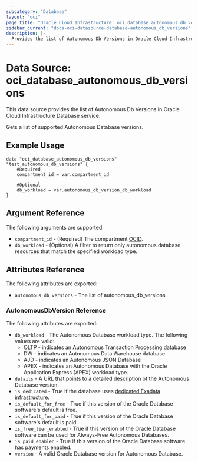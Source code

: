 ```yaml
---
subcategory: "Database"
layout: "oci"
page_title: "Oracle Cloud Infrastructure: oci_database_autonomous_db_versions"
sidebar_current: "docs-oci-datasource-database-autonomous_db_versions"
description: |-
  Provides the list of Autonomous Db Versions in Oracle Cloud Infrastructure Database service
---
```


# Data Source: oci_database_autonomous_db_versions
This data source provides the list of Autonomous Db Versions in Oracle Cloud Infrastructure Database service.

Gets a list of supported Autonomous Database versions.

## Example Usage

```hcl
data "oci_database_autonomous_db_versions" "test_autonomous_db_versions" {
	#Required
	compartment_id = var.compartment_id

	#Optional
	db_workload = var.autonomous_db_version_db_workload
}
```

## Argument Reference

The following arguments are supported:

* `compartment_id` - (Required) The compartment [OCID](https://docs.cloud.oracle.com/iaas/Content/General/Concepts/identifiers.htm).
* `db_workload` - (Optional) A filter to return only autonomous database resources that match the specified workload type.


## Attributes Reference

The following attributes are exported:

* `autonomous_db_versions` - The list of autonomous_db_versions.

### AutonomousDbVersion Reference

The following attributes are exported:

* `db_workload` - The Autonomous Database workload type. The following values are valid:
	* OLTP - indicates an Autonomous Transaction Processing database
	* DW - indicates an Autonomous Data Warehouse database
	* AJD - indicates an Autonomous JSON Database
	* APEX - indicates an Autonomous Database with the Oracle Application Express (APEX) workload type. 
* `details` - A URL that points to a detailed description of the Autonomous Database version.
* `is_dedicated` - True if the database uses [dedicated Exadata infrastructure](https://docs.cloud.oracle.com/iaas/Content/Database/Concepts/adbddoverview.htm). 
* `is_default_for_free` - True if this version of the Oracle Database software's default is free.
* `is_default_for_paid` - True if this version of the Oracle Database software's default is paid.
* `is_free_tier_enabled` - True if this version of the Oracle Database software can be used for Always-Free Autonomous Databases.
* `is_paid_enabled` - True if this version of the Oracle Database software has payments enabled.
* `version` - A valid Oracle Database version for Autonomous Database.

